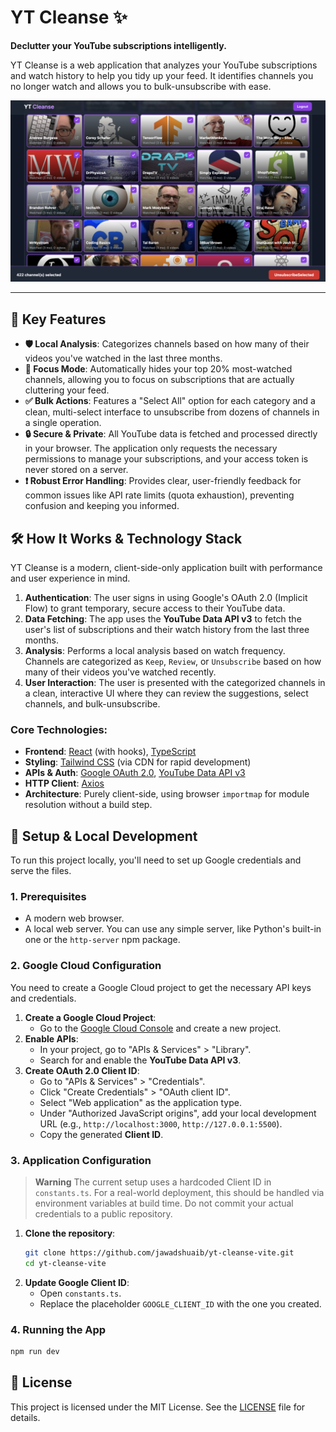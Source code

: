# YT Cleanse ✨

**Declutter your YouTube subscriptions intelligently.**

YT Cleanse is a web application that analyzes your YouTube subscriptions and watch history to help you tidy up your feed. It identifies channels you no longer watch and allows you to bulk-unsubscribe with ease.

![YT Cleanse Dashboard](https://raw.githubusercontent.com/jawadshuaib/yt-cleanse-vite/main/media/screenshot.png)

---

## 🚀 Key Features

- **🛡️ Local Analysis**: Categorizes channels based on how many of their videos you've watched in the last three months.
- **🎯 Focus Mode**: Automatically hides your top 20% most-watched channels, allowing you to focus on subscriptions that are actually cluttering your feed.
- **✅ Bulk Actions**: Features a "Select All" option for each category and a clean, multi-select interface to unsubscribe from dozens of channels in a single operation.
- **🔒 Secure & Private**: All YouTube data is fetched and processed directly in your browser. The application only requests the necessary permissions to manage your subscriptions, and your access token is never stored on a server.
- **❗ Robust Error Handling**: Provides clear, user-friendly feedback for common issues like API rate limits (quota exhaustion), preventing confusion and keeping you informed.

## 🛠️ How It Works & Technology Stack

YT Cleanse is a modern, client-side-only application built with performance and user experience in mind.

1.  **Authentication**: The user signs in using Google's OAuth 2.0 (Implicit Flow) to grant temporary, secure access to their YouTube data.
2.  **Data Fetching**: The app uses the **YouTube Data API v3** to fetch the user's list of subscriptions and their watch history from the last three months.
3.  **Analysis**: Performs a local analysis based on watch frequency. Channels are categorized as `Keep`, `Review`, or `Unsubscribe` based on how many of their videos you've watched recently.
4.  **User Interaction**: The user is presented with the categorized channels in a clean, interactive UI where they can review the suggestions, select channels, and bulk-unsubscribe.

### Core Technologies:

- **Frontend**: [React](https://reactjs.org/) (with hooks), [TypeScript](https://www.typescriptlang.org/)
- **Styling**: [Tailwind CSS](https://tailwindcss.com/) (via CDN for rapid development)
- **APIs & Auth**: [Google OAuth 2.0](https://developers.google.com/identity/protocols/oauth2), [YouTube Data API v3](https://developers.google.com/youtube/v3)
- **HTTP Client**: [Axios](https://axios-http.com/)
- **Architecture**: Purely client-side, using browser `importmap` for module resolution without a build step.

## 🔧 Setup & Local Development

To run this project locally, you'll need to set up Google credentials and serve the files.

### 1. Prerequisites

- A modern web browser.
- A local web server. You can use any simple server, like Python's built-in one or the `http-server` npm package.

### 2. Google Cloud Configuration

You need to create a Google Cloud project to get the necessary API keys and credentials.

1.  **Create a Google Cloud Project**:
    - Go to the [Google Cloud Console](https://console.cloud.google.com/) and create a new project.
2.  **Enable APIs**:
    - In your project, go to "APIs & Services" > "Library".
    - Search for and enable the **YouTube Data API v3**.
3.  **Create OAuth 2.0 Client ID**:
    - Go to "APIs & Services" > "Credentials".
    - Click "Create Credentials" > "OAuth client ID".
    - Select "Web application" as the application type.
    - Under "Authorized JavaScript origins", add your local development URL (e.g., `http://localhost:3000`, `http://127.0.0.1:5500`).
    - Copy the generated **Client ID**.

### 3. Application Configuration

> **Warning**
> The current setup uses a hardcoded Client ID in `constants.ts`. For a real-world deployment, this should be handled via environment variables at build time. Do not commit your actual credentials to a public repository.

1.  **Clone the repository**:
    ```bash
    git clone https://github.com/jawadshuaib/yt-cleanse-vite.git
    cd yt-cleanse-vite
    ```
2.  **Update Google Client ID**:
    - Open `constants.ts`.
    - Replace the placeholder `GOOGLE_CLIENT_ID` with the one you created.

### 4. Running the App

```bash
npm run dev
```

## 📄 License

This project is licensed under the MIT License. See the [LICENSE](LICENSE) file for details.
